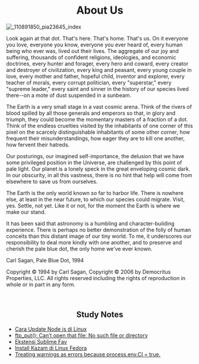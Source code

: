 <h1 align="center">About Us</h1>

![_110891850_pia23645_index](https://user-images.githubusercontent.com/69680330/125158181-7b4fb800-e199-11eb-8dbd-f269038812af.jpg)

Look again at that dot. That's here. That's home. That's us. On it everyone you love, everyone you know, everyone you ever heard of, every human being who ever was, lived out their lives. The aggregate of our joy and suffering, thousands of confident religions, ideologies, and economic doctrines, every hunter and forager, every hero and coward, every creator and destroyer of civilization, every king and peasant, every young couple in love, every mother and father, hopeful child, inventor and explorer, every teacher of morals, every corrupt politician, every "superstar," every "supreme leader," every saint and sinner in the history of our species lived there--on a mote of dust suspended in a sunbeam.

The Earth is a very small stage in a vast cosmic arena. Think of the rivers of blood spilled by all those generals and emperors so that, in glory and triumph, they could become the momentary masters of a fraction of a dot. Think of the endless cruelties visited by the inhabitants of one corner of this pixel on the scarcely distinguishable inhabitants of some other corner, how frequent their misunderstandings, how eager they are to kill one another, how fervent their hatreds.

Our posturings, our imagined self-importance, the delusion that we have some privileged position in the Universe, are challenged by this point of pale light. Our planet is a lonely speck in the great enveloping cosmic dark. In our obscurity, in all this vastness, there is no hint that help will come from elsewhere to save us from ourselves.

The Earth is the only world known so far to harbor life. There is nowhere else, at least in the near future, to which our species could migrate. Visit, yes. Settle, not yet. Like it or not, for the moment the Earth is where we make our stand.

It has been said that astronomy is a humbling and character-building experience. There is perhaps no better demonstration of the folly of human conceits than this distant image of our tiny world. To me, it underscores our responsibility to deal more kindly with one another, and to preserve and cherish the pale blue dot, the only home we've ever known.

Carl Sagan, Pale Blue Dot, 1994

Copyright © 1994 by Carl Sagan, Copyright © 2006 by Democritus Properties, LLC.
All rights reserved including the rights of reproduction in whole or in part in any form.

<br/>

<h2 align="center">Study Notes</h2>

<!-- BLOG-POST-LIST:START -->
- [Cara Update Node js di Linux](https://dev.to/rabihcigar/cara-update-node-js-di-linux-26ii)
- [ftp_put(): Can’t open that file: No such file or directory](https://dev.to/rabihcigar/cara-upload-wordpress-theme-ke-000webhost-39g0)
- [Ekstensi Sublime Fav](https://dev.to/rabihcigar/kenapa-masih-pakai-sublime-3a99)
- [Install Kazam di Linux Fedora](https://dev.to/rabihcigar/install-kazam-di-linux-fedora-3l09)
- [Treating warnings as errors because process.env.CI = true.](https://dev.to/rabihcigar/treating-warnings-as-errors-because-process-env-ci-true-22i4)
<!-- BLOG-POST-LIST:END -->






